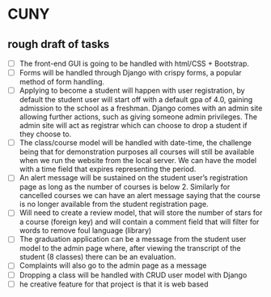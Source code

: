 # CUNY
## rough draft of tasks
- [ ] The front-end GUI is going to be handled with html/CSS + Bootstrap.
- [ ] Forms will be handled through Django with crispy forms, a popular method of form handling. 
- [ ] Applying to become a student will happen with user registration, by default the student user will start off with a default gpa of 4.0, gaining admission to the school as a freshman. Django comes with an admin site allowing further actions, such as giving someone admin privileges. The admin site will act as registrar which can choose to drop a student if they choose to. 
- [ ] The class/course model will be handled with date-time, the challenge being that for demonstration purposes all courses will still be available when we run the website from the local server. We can have the model with a time field that expires representing the period.
- [ ] An alert message will be sustained on the student user’s registration page as long as the number of courses is below 2. Similarly for cancelled courses we can have an alert message saying that the course is no longer available from the student registration page. 
- [ ] Will need to create a review model, that will store the number of stars for a course (foreign key) and will contain a comment field that will filter for words to remove foul language (library)
- [ ] The graduation application can be a message from the student user model to the admin page where, after viewing the transcript of the student (8 classes) there can be an evaluation.
- [ ] Complaints will also go to the admin page as a message
- [ ] Dropping a class will be handled with CRUD user model with Django
- [ ] he creative feature for that project is that it is web based
